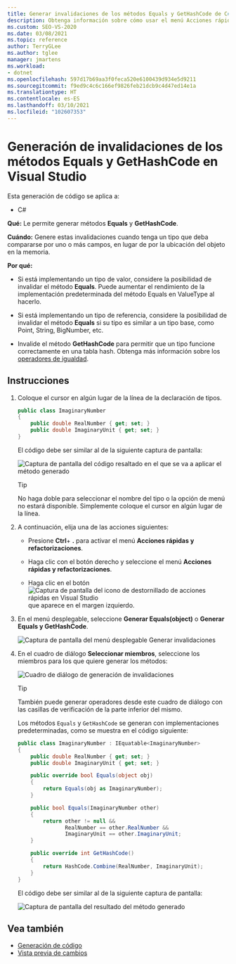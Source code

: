 ```yaml
---
title: Generar invalidaciones de los métodos Equals y GetHashCode de C#
description: Obtenga información sobre cómo usar el menú Acciones rápidas y refactorizaciones para generar métodos Equals y GetHashCode.
ms.custom: SEO-VS-2020
ms.date: 03/08/2021
ms.topic: reference
author: TerryGLee
ms.author: tglee
manager: jmartens
ms.workload:
- dotnet
ms.openlocfilehash: 597d17b69aa3f0feca520e6100439d934e5d9211
ms.sourcegitcommit: f9ed9c4c6c166ef9826feb21dcb9c4d47ed14e1a
ms.translationtype: HT
ms.contentlocale: es-ES
ms.lasthandoff: 03/10/2021
ms.locfileid: "102607353"
---
```

# <a name="generate-equals-and-gethashcode-method-overrides-in-visual-studio"></a>Generación de invalidaciones de los métodos Equals y GetHashCode en Visual Studio

Esta generación de código se aplica a:

- C#

**Qué:** Le permite generar métodos **Equals** y **GetHashCode**.

**Cuándo:** Genere estas invalidaciones cuando tenga un tipo que deba compararse por uno o más campos, en lugar de por la ubicación del objeto en la memoria.

**Por qué:**

- Si está implementando un tipo de valor, considere la posibilidad de invalidar el método **Equals**. Puede aumentar el rendimiento de la implementación predeterminada del método Equals en ValueType al hacerlo.

- Si está implementando un tipo de referencia, considere la posibilidad de invalidar el método **Equals** si su tipo es similar a un tipo base, como Point, String, BigNumber, etc.

- Invalide el método **GetHashCode** para permitir que un tipo funcione correctamente en una tabla hash. Obtenga más información sobre los [operadores de igualdad](/dotnet/standard/design-guidelines/equality-operators).

## <a name="how-to"></a>Instrucciones

1. Coloque el cursor en algún lugar de la línea de la declaración de tipos.

    ```csharp
    public class ImaginaryNumber
    {
        public double RealNumber { get; set; }
        public double ImaginaryUnit { get; set; }
    }
    ```

   El código debe ser similar al de la siguiente captura de pantalla:

   ![Captura de pantalla del código resaltado en el que se va a aplicar el método generado](media/overrides-highlight-cs.png)

   > [!TIP]
   > No haga doble para seleccionar el nombre del tipo o la opción de menú no estará disponible. Simplemente coloque el cursor en algún lugar de la línea.

1. A continuación, elija una de las acciones siguientes:

   - Presione **Ctrl**+ **.** para activar el menú **Acciones rápidas y refactorizaciones**.

   - Haga clic con el botón derecho y seleccione el menú **Acciones rápidas y refactorizaciones**.

   - Haga clic en el botón ![Captura de pantalla del icono de destornillado de acciones rápidas en Visual Studio](../media/screwdriver-icon.png) que aparece en el margen izquierdo.

1. En el menú desplegable, seleccione **Generar Equals(object)** o **Generar Equals y GetHashCode**.

   ![Captura de pantalla del menú desplegable Generar invalidaciones](media/overrides-preview-cs.png)

1. En el cuadro de diálogo **Seleccionar miembros**, seleccione los miembros para los que quiere generar los métodos:

    ![Cuadro de diálogo de generación de invalidaciones](media/overrides-dialog-cs.png)

    > [!TIP]
    > También puede generar operadores desde este cuadro de diálogo con las casillas de verificación de la parte inferior del mismo.

   Los métodos `Equals` y `GetHashCode` se generan con implementaciones predeterminadas, como se muestra en el código siguiente:

    ```csharp
   public class ImaginaryNumber : IEquatable<ImaginaryNumber>
    {
        public double RealNumber { get; set; }
        public double ImaginaryUnit { get; set; }

        public override bool Equals(object obj)
        {
            return Equals(obj as ImaginaryNumber);
        }

        public bool Equals(ImaginaryNumber other)
        {
            return other != null &&
                   RealNumber == other.RealNumber &&
                   ImaginaryUnit == other.ImaginaryUnit;
        }

        public override int GetHashCode()
        {
            return HashCode.Combine(RealNumber, ImaginaryUnit);
        }
    }
    ```

   El código debe ser similar al de la siguiente captura de pantalla:

   ![Captura de pantalla del resultado del método generado](media/overrides-result-cs.png)

## <a name="see-also"></a>Vea también

- [Generación de código](../code-generation-in-visual-studio.md)
- [Vista previa de cambios](../../ide/preview-changes.md)

